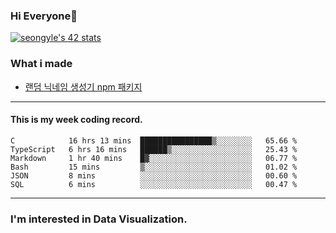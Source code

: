### Hi Everyone👋

[![seongyle's 42 stats](https://badge42.vercel.app/api/v2/cl260u6td000609l4p4inxynw/stats?cursusId=21&coalitionId=86)](https://github.com/JaeSeoKim/badge42)

### What i made

- [랜덤 닉네임 생성기 npm 패키지](https://www.npmjs.com/package/korean-random-names-generator)

---

#### This is my week coding record.

<!--START_SECTION:waka-->

```text
C            16 hrs 13 mins  ████████████████▒░░░░░░░░   65.66 %
TypeScript   6 hrs 16 mins   ██████▒░░░░░░░░░░░░░░░░░░   25.43 %
Markdown     1 hr 40 mins    █▓░░░░░░░░░░░░░░░░░░░░░░░   06.77 %
Bash         15 mins         ▒░░░░░░░░░░░░░░░░░░░░░░░░   01.02 %
JSON         8 mins          ░░░░░░░░░░░░░░░░░░░░░░░░░   00.60 %
SQL          6 mins          ░░░░░░░░░░░░░░░░░░░░░░░░░   00.47 %
```

<!--END_SECTION:waka-->
--- 

### I'm interested in Data Visualization.



<!--
**YeonSeong-Lee/YeonSeong-Lee** is a ✨ _special_ ✨ repository because its `README.md` (this file) appears on your GitHub profile.

Here are some ideas to get you started:

- 🔭 I’m currently working on ...
- 🌱 I’m currently learning ...
- 👯 I’m looking to collaborate on ...
- 🤔 I’m looking for help with ...
- 💬 Ask me about ...
- 📫 How to reach me: ...
- 😄 Pronouns: ...
- ⚡ Fun fact: ...
-->
